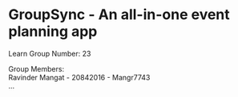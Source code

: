 # GroupSync - An all-in-one event planning app
Learn Group Number: 23

Group Members: <br>
Ravinder Mangat - 20842016 - Mangr7743 <br>
...
